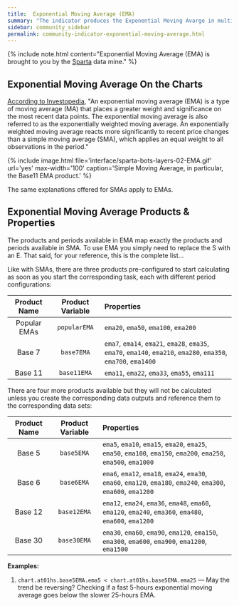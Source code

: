 ```yaml
---
title:  Exponential Moving Average (EMA)
summary: "The indicator produces the Exponential Moving Avarge in multiple settings, including the popular 20, 50, 100, and 200, as well as less frequent base 7 and base 11 SMAs."
sidebar: community_sidebar
permalink: community-indicator-exponential-moving-average.html
---
```


{% include note.html content="Exponential Moving Average (EMA) is brought to you by the [Sparta](community-data-mine-sparta.html) data mine." %}

## Exponential Moving Average On the Charts

<a href="https://www.investopedia.com/terms/e/ema.asp" rel="nofollow" rel="noopener" target="_blank">According to Investopedia</a>, "An exponential moving average (EMA) is a type of moving average (MA) that places a greater weight and significance on the most recent data points. The exponential moving average is also referred to as the exponentially weighted moving average. An exponentially weighted moving average reacts more significantly to recent price changes than a simple moving average (SMA), which applies an equal weight to all observations in the period."

{% include image.html file='interface/sparta-bots-layers-02-EMA.gif' url='yes' max-width='100' caption='Simple Moving Average, in particular, the Base11 EMA product.' %}

The same explanations offered for SMAs apply to EMAs.

## Exponential Moving Average Products & Properties

The products and periods available in EMA map exactly the products and periods available in SMA. To use EMA you simply need to replace the S with an E. That said, for your reference, this is the complete list...

Like with SMAs, there are three products pre-configured to start calculating as soon as you start the corresponding task, each with different period configurations:

| Product Name | Product Variable | Properties |
| :---: | :---: | :--- | 
| Popular EMAs | ```popularEMA``` | ```ema20```, ```ema50```, ```ema100```, ```ema200``` |
| Base 7 | ```base7EMA``` | ```ema7```, ```ema14```, ```ema21```, ```ema28```, ```ema35```, ```ema70```, ```ema140```, ```ema210```, ```ema280```, ```ema350```, ```ema700```, ```ema1400```|
| Base 11 | ```base11EMA``` | ```ema11```, ```ema22```, ```ema33```, ```ema55```, ```ema111``` |

There are four more products available but they will not be calculated unless you create the corresponding data outputs and reference them to the corresponding data sets:

| Product Name | Product Variable | Properties |
| :---: | :---: | :--- | 
| Base 5 | ```base5EMA``` | ```ema5```, ```ema10```, ```ema15```, ```ema20```, ```ema25```, ```ema50```, ```ema100```, ```ema150```, ```ema200```, ```ema250```, ```ema500```, ```ema1000``` |
| Base 6 | ```base6EMA``` | ```ema6```, ```ema12```, ```ema18```, ```ema24```, ```ema30```, ```ema60```, ```ema120```, ```ema180```, ```ema240```, ```ema300```, ```ema600```, ```ema1200``` |
| Base 12 | ```base12EMA``` | ```ema12```, ```ema24```, ```ema36```, ```ema48```, ```ema60```, ```ema120```, ```ema240```, ```ema360```, ```ema480```, ```ema600```, ```ema1200``` |
| Base 30 | ```base30EMA``` | ```ema30```, ```ema60```, ```ema90```, ```ema120```, ```ema150```, ```ema300```, ```ema600```, ```ema900```, ```ema1200```, ```ema1500``` |

**Examples:**

1. ```chart.at01hs.base5EMA.ema5 < chart.at01hs.base5EMA.ema25``` — May the trend be reversing? Checking if a fast 5-hours exponential moving average goes below the slower 25-hours EMA.
